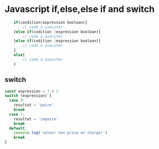 # Javascript if,else,else if and switch

```javascript
    if(condition|expression boolean){
        // code à executer
    }else if(codition |expression boolean){
        // code à executer
    }else if(codition |expression boolean){
        // code à executer
    }
    else{
        // code à executer
    }
```

## switch

```javascript
const expression = 7 % 2
switch (expression) {
  case 0:
    resultat = 'paire'
    break
  case 1:
    resultat = 'impaire'
    break
  default:
    console.log('valeur non prise en charge!')
    break
}
```

